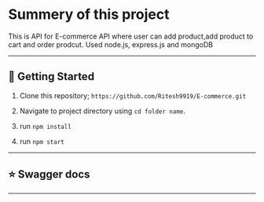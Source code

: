 # Summery of this project

   This is API for E-commerce API where user can add product,add product to cart and order prodcut.
   Used node.js, express.js and mongoDB

   ---
 
 
 
 ## :rocket: Getting Started

1. Clone this repository;
`https://github.com/Ritesh9919/E-commerce.git`

2. Navigate to project directory using `cd folder name`.

3. run `npm install`

4. run `npm start`
---


## :star: Swagger docs
[](https://e-commerce-api-ak05.onrender.com/api/docs/)

---
